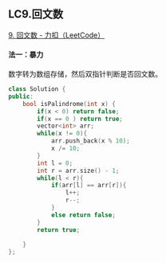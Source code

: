 ## LC9.回文数

[9. 回文数 - 力扣（LeetCode）](https://leetcode.cn/problems/palindrome-number/)

#### 法一：暴力

数字转为数组存储，然后双指针判断是否回文数。

```c++
class Solution {
public:
    bool isPalindrome(int x) {
        if(x < 0) return false;
        if(x == 0 ) return true;
        vector<int> arr;
        while(x != 0){
            arr.push_back(x % 10);
            x /= 10;
        }
        int l = 0;
        int r = arr.size() - 1;
        while(l < r){
            if(arr[l] == arr[r]){
                l++;
                r--;
            }
            else return false;
        }
        return true;
        
    }
};
```

